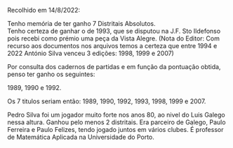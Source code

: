 Recolhido em 14/8/2022:

Tenho memória de ter ganho 7 Distritais Absolutos.  
Tenho certeza de ganhar o de 1993, que se disputou na J.F. Sto Ildefonso pois recebi como prémio uma peça da Vista Alegre.
(Nota do Editor: Com recurso aos documentos nos arquivos temos a certeza que entre 1994 e 2022 António Silva venceu 3 edições: 1998, 1999 e 2007)

Por consulta dos cadernos de partidas e em função da pontuação obtida, penso ter ganho os seguintes:

1989, 1990 e 1992.

Os 7 titulos seriam então: 1989, 1990, 1992, 1993, 1998, 1999 e 2007.

Pedro Silva foi um jogador muito forte nos anos 80, ao nivel do Luis Galego nessa altura. Ganhou pelo menos 2 distritais. Era parceiro de Galego, Paulo Ferreira e Paulo Felizes, tendo jogado juntos em vários clubes. É professor de Matemática Aplicada na Universidade do Porto. 
